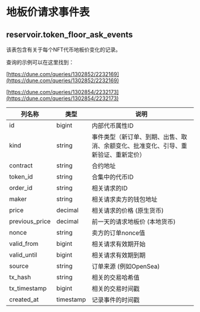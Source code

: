 # 地板价请求事件表

## **reservoir.token\_floor\_ask\_events**

该表包含有关于每个NFT代币地板价变化的记录。

查询的示例可以在这里找到：

[https://dune.com/queries/1302852/2232169](https://dune.com/queries/1302852/2232169)

[https://dune.com/queries/1302854/2232173](https://dune.com/queries/1302854/2232173)

| **列名称** | **类型**  | **说明**                                                                                                 |
|-----------------|-----------|-----------------------------------------------------------------------------------------------------------------|
| id              | bigint    | 内部代币属性ID                                                                                     |
| kind            | string    | 事件类型（新订单、到期、出售、取消、余额变化、批准变化、引导、重新验证、重新定价） |
| contract        | string    | 合约地址                                                                                                |
| token\_id       | string    | 合集中的代币ID                                                                               |
| order\_id       | string    | 相关请求的ID                                                                                             |
| maker           | string    | 相关请求卖方的钱包地址                                                                             |
| price           | decimal   | 相关请求的价格 (原生货币)                                                                          |
| previous\_price | decimal   | 前一天的请求地板价 (本地货币)                                                                          |
| nonce           | string    | 卖方的订单nonce值                                                                                    |
| valid\_from     | bigint    | 相关请求有效期开始                                                                                   |
| valid\_until    | bigint    | 相关请求有效期到期                                                                             |
| source          | string    | 订单来源 (例如OpenSea)                                                                           |
| tx\_hash        | string    | 相关的交易哈希值                                                                                     |
| tx\_timestamp   | bigint    | 相关的交易时间戳                                                                               |   
| created\_at     | timestamp | 记录事件的时间戳                                                                                |
